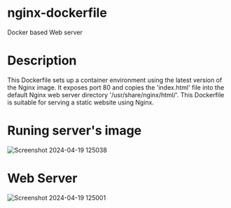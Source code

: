 # nginx-dockerfile
Docker based Web server

# Description
This Dockerfile sets up a container environment using the latest version of the Nginx image. It exposes port 80 and copies the 'index.html' file into the default Nginx web server directory '/usr/share/nginx/html/'. This Dockerfile is suitable for serving a static website using Nginx.

# Runing server's image
![Screenshot 2024-04-19 125038](https://github.com/A1iw4r3/nginx-dockerfile/assets/124252109/9e7dc979-26fa-4901-85e6-bc4f454dad59)

# Web Server
![Screenshot 2024-04-19 125001](https://github.com/A1iw4r3/nginx-dockerfile/assets/124252109/9662a462-9983-475f-8518-c28790c0d5fb)

